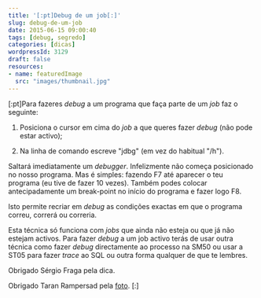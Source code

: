 ```yaml
---
title: '[:pt]Debug de um job[:]'
slug: debug-de-um-job
date: 2015-06-15 09:00:40
tags: [debug, segredo]
categories: [dicas]
wordpressId: 3129
draft: false
resources:
- name: featuredImage
  src: "images/thumbnail.jpg"
---
```

[:pt]Para fazeres _debug_ a um programa que faça parte de um _job_ faz o seguinte:

<!--more-->

  1. Posiciona o cursor em cima do _job_ a que queres fazer _debug_ (não pode estar activo);

  2. Na linha de comando escreve "jdbg" (em vez do habitual "/h").

Saltará imediatamente um _debugger_. Infelizmente não começa posicionado no nosso programa. Mas é simples: fazendo F7 até aparecer o teu programa (eu tive de fazer 10 vezes). Também podes colocar antecipadamente um break-point no início do programa e fazer logo F8.

Isto permite recriar em _debug_ as condições exactas em que o programa correu, correrá ou correria.

Esta técnica só funciona com _jobs_ que ainda não esteja ou que já não estejam activos. Para fazer _debug_ a um job activo terás de usar outra técnica como fazer _debug_ directamente ao processo na SM50 ou usar a ST05 para fazer _trace_ ao SQL ou outra forma qualquer de que te lembres.

Obrigado Sérgio Fraga pela dica.

Obrigado Taran Rampersad pela [foto][1].
[:]

   [1]: https://www.flickr.com/photos/knowprose/101872870
